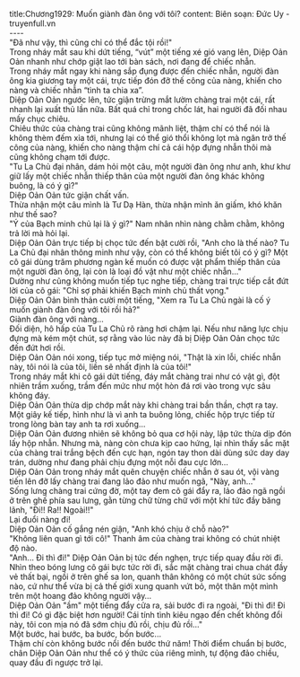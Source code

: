 title:Chương1929: Muốn giành đàn ông với tôi?
content:
Biên soạn: Đức Uy - truyenfull.vn<br>----<br>"Đã như vậy, thì cũng chỉ có thể đắc tội rồi!"<br>Trong nháy mắt sau khi dứt tiếng, “vút” một tiếng xé gió vang lên, Diệp Oản Oản nhanh như chớp giật lao tới bàn sách, nơi đang để chiếc nhẫn.<br>Trong nháy mắt ngay khi nàng sắp đụng được đến chiếc nhẫn, người đàn ông kia giương tay một cái, trực tiếp đón đỡ thế công của nàng, khiến cho nàng và chiếc nhẫn “tình ta chia xa”.<br>Diệp Oản Oản ngước lên, tức giận trừng mắt lườm chàng trai một cái, rất nhanh lại xuất thủ lần nữa. Bất quá chỉ trong chốc lát, hai người đã đối nhau mấy chục chiêu.<br>Chiêu thức của chàng trai cũng không mãnh liệt, thậm chí có thể nói là không thèm đếm xỉa tới, nhưng lại có thể gió thổi không lọt mà ngăn trở thế công của nàng, khiến cho nàng thậm chí cả cái hộp đựng nhẫn thôi mà cũng không chạm tới được.<br>"Tu La Chủ đại nhân, dám hỏi một câu, một người đàn ông như anh, khư khư giữ lấy một chiếc nhẫn thiếp thân của một người đàn ông khác không buông, là có ý gì?"<br>Diệp Oản Oản tức giận chất vấn.<br>Thừa nhận một câu mình là Tư Dạ Hàn, thừa nhận mình ăn giấm, khó khăn như thế sao?<br>"Ý của Bạch minh chủ lại là ý gì?" Nam nhân nhìn nàng chằm chằm, không trả lời mà hỏi lại.<br>Diệp Oản Oản trực tiếp bị chọc tức đến bật cười rồi, "Anh cho là thế nào? Tu La Chủ đại nhân thông minh như vậy, còn có thể không biết tôi có ý gì? Một cô gái dùng trăm phương ngàn kế muốn có được vật phẩm thiếp thân của một người đàn ông, lại còn là loại đồ vật như một chiếc nhẫn..."<br>Dường như cũng không muốn tiếp tục nghe tiếp, chàng trai trực tiếp cắt đứt lời của cô gái: "Chỉ sợ phải khiến Bạch minh chủ thất vọng."<br>Diệp Oản Oản bình thản cười một tiếng, "Xem ra Tu La Chủ ngài là cố ý muốn giành đàn ông với tôi rồi hả?"<br>Giành đàn ông với nàng…<br>Đối diện, hô hấp của Tu La Chủ rõ ràng hơi chậm lại. Nếu như năng lực chịu đựng mà kém một chút, sợ rằng vào lúc này đã bị Diệp Oản Oản chọc tức đến đứt hơi rồi.<br>Diệp Oản Oản nói xong, tiếp tục mở miệng nói, "Thật là xin lỗi, chiếc nhẫn này, tôi nói là của tôi, liền sẽ nhất định là của tôi!"<br>Trong nháy mắt khi cô gái dứt tiếng, đáy mắt chàng trai như có vật gì, đột nhiên trầm xuống, trầm đến mức như một hòn đá rơi vào trong vực sâu không đáy.<br>Diệp Oản Oản thừa dịp chớp mắt này khi chàng trai bần thần, chợt ra tay. Một giây kế tiếp, hình như là vì anh ta buông lỏng, chiếc hộp trực tiếp từ trong lòng bàn tay anh ta rơi xuống…<br>Diệp Oản Oản đương nhiên sẽ không bỏ qua cơ hội này, lập tức thừa dịp đón lấy hộp nhẫn. Nhưng mà, nàng còn chưa kịp cao hứng, lại nhìn thấy sắc mặt của chàng trai trắng bệch đến cực hạn, ngón tay thon dài dùng sức day day trán, dường như đang phải chịu đựng một nỗi đau cực lớn…<br>Diệp Oản Oản trong nháy mắt quên chuyện chiếc nhẫn ở sau ót, vội vàng tiến lên đỡ lấy chàng trai đang lảo đảo như muốn ngã, "Này, anh..."<br>Sống lưng chàng trai cứng đờ, một tay đem cô gái đẩy ra, lảo đảo ngã ngồi ở trên ghế phía sau lưng, gằn từng chữ từng chữ với một khí tức đầy băng lãnh, "Đi!! Ra!! Ngoài!!"<br>Lại đuổi nàng đi!<br>Diệp Oản Oản cố gắng nén giận, "Anh khó chịu ở chỗ nào?"<br>"Không liên quan gì tới cô!" Thanh âm của chàng trai không có chút nhiệt độ nào.<br>"Anh... Đi thì đi!" Diệp Oản Oản bị tức đến nghẹn, trực tiếp quay đầu rời đi.<br>Nhìn theo bóng lưng cô gái bực tức rời đi, sắc mặt chàng trai chua chát đầy vẻ thất bại, ngồi ở trên ghế sa lon, quanh thân không có một chút sức sống nào, cứ như thể vừa bị cả thế giới xung quanh vứt bỏ, một thân một mình trên một hoang đảo không người vậy…<br>Diệp Oản Oản "ầm" một tiếng đẩy cửa ra, sải bước đi ra ngoài, "Đi thì đi! Đi thì đi! Có gì đặc biệt hơn người! Cái tính tình kiêu ngạo đến chết không đổi này, tôi con mịa nó đã sớm chịu đủ rồi, chịu đủ rồi..."<br>Một bước, hai bước, ba bước, bốn bước...<br>Thậm chí còn không bước nổi đến bước thứ năm! Thời điểm chuẩn bị bước, chân Diệp Oản Oản như thể có ý thức của riêng mình, tự động đảo chiều, quay đầu đi ngược trở lại.